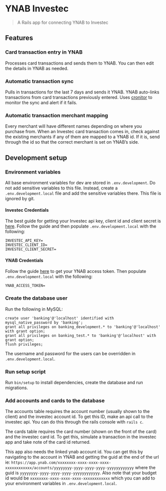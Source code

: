 # YNAB Investec

> A Rails app for connecting YNAB to Investec

## Features

### Card transaction entry in YNAB
Processes card transactions and sends them to YNAB. You can then edit the details in YNAB as needed.

### Automatic transaction sync
Pulls in transactions for the last 7 days and sends it YNAB. YNAB auto-links transactions from card transactions
previously entered. Uses [cronitor](https://cronitor.io/) to monitor the sync and alert if it fails.

### Automatic transaction merchant mapping
Every merchant will have different names depending on where you purchase from.
When an Investec card transaction comes in, check against the existing merchants if any of them are mapped to a YNAB id.
If it is, send through the id so that the correct merchant is set on YNAB’s side.

## Development setup

### Environment variables
All base environment variables for dev are stored in `.env.development`. Do not add sensitive variables to this file.
Instead, create a `.env.development.local` file and add the sensitive variables there. This file is ignored by git.

#### Investec Credentials
The best guide for getting your Investec api key, client id and client secret is
[here](https://investec.gitbook.io/programmable-banking-community-wiki/get-started/api-quick-start-guide/how-to-get-your-api-keys).
Follow the guide and then populate `.env.development.local` with the following:
```dotenv
INVESTEC_API_KEY=
INVESTEC_CLIENT_ID=
INVESTEC_CLIENT_SECRET=
```

#### YNAB Credentials
Follow the guide [here](https://api.ynab.com/) to get your YNAB access token.
Then populate `.env.development.local` with the following:
```dotenv
YNAB_ACCESS_TOKEN=
```

### Create the database user
Run the following in MySQL:
```mysql
create user 'banking'@'localhost' identified with mysql_native_password by 'banking';
grant all privileges on banking_development.* to 'banking'@'localhost' with grant option;
grant all privileges on banking_test.* to 'banking'@'localhost' with grant option;
flush privileges;
```
The username and password for the users can be overridden in `.env.development.local`.

### Run setup script
Run `bin/setup` to install dependencies, create the database and run migrations.

### Add accounts and cards to the database
The accounts table requires the account number (usually shown to the client) and the investec account id.
To get this ID, make an api call to the investec api. You can do this through the rails console with `rails c`.

The cards table requires the card number (shown on the front of the card) and the investec card id.
To get this, simulate a transaction in the investec app and take note of the card id returned.

This app also needs the linked ynab account id. You can get this by navigating to the account in YNAB and getting
the guid at the end of the url ie:
`https://app.ynab.com/xxxxxxxx-xxxx-xxxx-xxxx-xxxxxxxxxxxx/accounts/yyyyyyyy-yyyy-yyyy-yyyy-yyyyyyyyyyyy`
where the guid is `yyyyyyyy-yyyy-yyyy-yyyy-yyyyyyyyyyyy`. Also note that your budget id would be
`xxxxxxxx-xxxx-xxxx-xxxx-xxxxxxxxxxxx` which you can add to your environment variables in `.env.development.local`.
